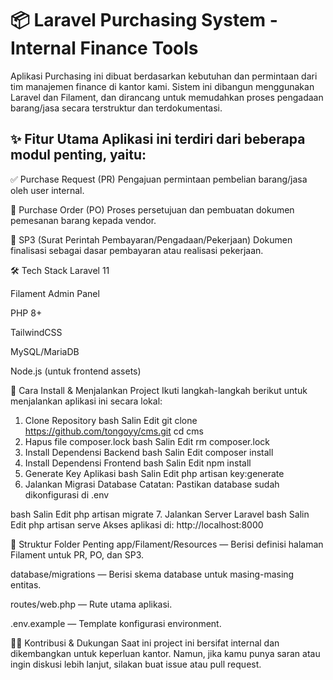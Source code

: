 
<h1> 📦 Laravel Purchasing System - Internal Finance Tools </h1>
Aplikasi Purchasing ini dibuat berdasarkan kebutuhan dan permintaan dari tim manajemen finance di kantor kami. Sistem ini dibangun menggunakan Laravel dan Filament, dan dirancang untuk memudahkan proses pengadaan barang/jasa secara terstruktur dan terdokumentasi.


<h2>
✨ Fitur Utama
Aplikasi ini terdiri dari beberapa modul penting, yaitu:
</h2>

<str>✅ Purchase Request (PR)</str>
Pengajuan permintaan pembelian barang/jasa oleh user internal.

<str>📝 Purchase Order (PO)</str>
Proses persetujuan dan pembuatan dokumen pemesanan barang kepada vendor.

<str>📄 SP3 (Surat Perintah Pembayaran/Pengadaan/Pekerjaan)</str>
Dokumen finalisasi sebagai dasar pembayaran atau realisasi pekerjaan.

🛠️ Tech Stack
Laravel 11

Filament Admin Panel

PHP 8+

TailwindCSS

MySQL/MariaDB

Node.js (untuk frontend assets)

🚀 Cara Install & Menjalankan Project
Ikuti langkah-langkah berikut untuk menjalankan aplikasi ini secara lokal:

1. Clone Repository
bash
Salin
Edit
git clone https://github.com/tongoyy/cms.git
cd cms
2. Hapus file composer.lock
bash
Salin
Edit
rm composer.lock
3. Install Dependensi Backend
bash
Salin
Edit
composer install
4. Install Dependensi Frontend
bash
Salin
Edit
npm install
5. Generate Key Aplikasi
bash
Salin
Edit
php artisan key:generate
6. Jalankan Migrasi Database
Catatan: Pastikan database sudah dikonfigurasi di .env

bash
Salin
Edit
php artisan migrate
7. Jalankan Server Laravel
bash
Salin
Edit
php artisan serve
Akses aplikasi di: http://localhost:8000

📂 Struktur Folder Penting
app/Filament/Resources — Berisi definisi halaman Filament untuk PR, PO, dan SP3.

database/migrations — Berisi skema database untuk masing-masing entitas.

routes/web.php — Rute utama aplikasi.

.env.example — Template konfigurasi environment.

👨‍💼 Kontribusi & Dukungan
Saat ini project ini bersifat internal dan dikembangkan untuk keperluan kantor. Namun, jika kamu punya saran atau ingin diskusi lebih lanjut, silakan buat issue atau pull request.

